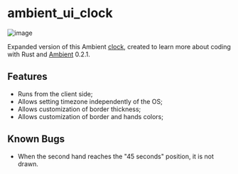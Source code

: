 # ambient_ui_clock
![image](https://github.com/Clauvin/ambient_ui_clock/assets/5853416/62079177-30e2-4ccc-96f4-db91a96c381a)

Expanded version of this Ambient [clock](https://github.com/AmbientRun/Ambient/blob/99becb620536bca5475e38317128f2300102d50f/guest/rust/examples/ui/clock/src/client.rs), created to learn more about coding with Rust and [Ambient](https://github.com/AmbientRun/Ambient) 0.2.1.

## Features

* Runs from the client side;
* Allows setting timezone independently of the OS;
* Allows customization of border thickness;
* Allows customization of border and hands colors;

## Known Bugs

* When the second hand reaches the "45 seconds" position, it is not drawn.
